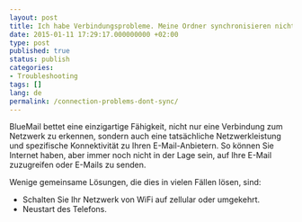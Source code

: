 ```yaml
---
layout: post
title: Ich habe Verbindungsprobleme. Meine Ordner synchronisieren nicht. Kann nicht empfangen / senden E-Mails. Kann nicht auf mein Konto zugreifen.
date: 2015-01-11 17:29:17.000000000 +02:00
type: post
published: true
status: publish
categories:
- Troubleshooting
tags: []
lang: de
permalink: /connection-problems-dont-sync/
---
```


BlueMail bettet eine einzigartige Fähigkeit, nicht nur eine Verbindung zum Netzwerk zu erkennen, sondern auch eine tatsächliche Netzwerkleistung und spezifische Konnektivität zu Ihren E-Mail-Anbietern. So können Sie Internet haben, aber immer noch nicht in der Lage sein, auf Ihre E-Mail zuzugreifen oder E-Mails zu senden.

Wenige gemeinsame Lösungen, die dies in vielen Fällen lösen, sind:

* Schalten Sie Ihr Netzwerk von WiFi auf zellular oder umgekehrt.
* Neustart des Telefons.
